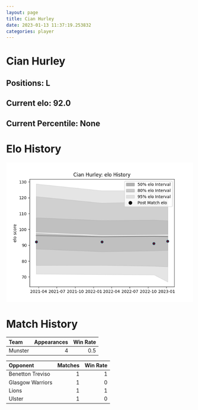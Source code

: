 ```yaml
---  
layout: page  
title: Cian Hurley  
date: 2023-01-13 11:37:19.253832  
categories: player  
---
```

# Cian Hurley

## Positions: L

## Current elo: 92.0

## Current Percentile: None

# Elo History


![elo history](history_CianHurley.png)
# Match History


| Team    |   Appearances |   Win Rate |
|:--------|--------------:|-----------:|
| Munster |             4 |        0.5 |

| Opponent         |   Matches |   Win Rate |
|:-----------------|----------:|-----------:|
| Benetton Treviso |         1 |          1 |
| Glasgow Warriors |         1 |          0 |
| Lions            |         1 |          1 |
| Ulster           |         1 |          0 |